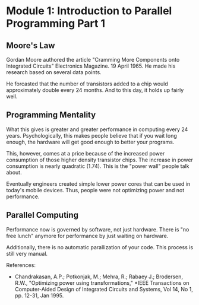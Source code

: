# Module 1: Introduction to Parallel Programming Part 1

## Moore's Law

Gordan Moore authored the article "Cramming More Components onto Integrated
Circuits" Electronics Magazine. 19 April 1965. He made his research based on
several data points.

He forcasted that the number of transistors added to a chip would approximately
double every 24 months. And to this day, it holds up fairly well.

## Programming Mentality 

What this gives is greater and greater performance in computing every 24 years.
Psychologically, this makes people believe that if you wait long enough, the
hardware will get good enough to better your programs. 

This, however, comes at a price because of the increased power consumption of
those higher density transistor chips. The increase in power consumption is
nearly quadratic (1.74). This is the "power wall" people talk about.

Eventually engineers created simple lower power cores that can be used in
today's mobile devices. Thus, people were not optimizing power and not
performance.

## Parallel Computing

Performance now is governed by software, not just hardware. There is "no free
lunch" anymore for performance by just waiting on hardware.

Additionally, there is no automatic parallization of your code. This process is
still very manual.

References:

- Chandrakasan, A.P.; Potkonjak, M.; Mehra, R.; Rabaey J.; Brodersen, R.W.,
  "Optimizing power using transformations," *IEEE Transactions on Computer-Aided
  Design of Integrated Circuits and Systems, Vol 14, No 1, pp. 12-31, Jan 1995.
